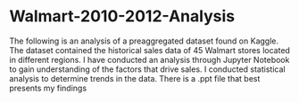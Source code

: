 # Walmart-2010-2012-Analysis
The following is an analysis of a preaggregated dataset found on Kaggle. The dataset contained the historical sales data of 45 Walmart stores located in different regions. I have conducted an analysis through Jupyter Notebook to gain understanding of the factors that drive sales. I conducted statistical analysis to determine trends in the data. There is a .ppt file that best presents my findings

